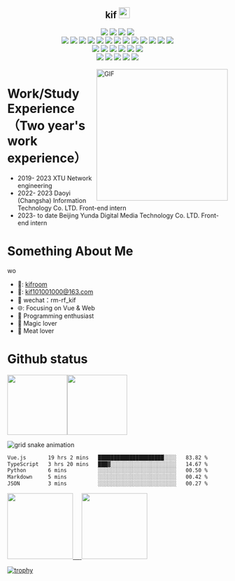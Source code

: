 

<p align="center">
<h2 height="200px" align="center">kif <img src="https://cdn.jsdelivr.net/gh/MaleWeb/picture/images/techblog/hi.gif" width="25"></h2>
</p>



<div align="center">
  <img src="https://img.shields.io/badge/-JavaScript-f6da1c?style=flat&logo=javascript&logoColor=white">
  <img src="https://img.shields.io/badge/-TypeScript-2b6dbf?style=flat&logo=typescript&logoColor=white">
  <img src="https://img.shields.io/badge/-Python-FFDC52?style=flat&logo=python&logoColor=white">
  <img src="https://img.shields.io/badge/-Rust-F3F3F3?style=flat&logo=rust&logoColor=white">
</div>
<div align="center">
  <img src="https://img.shields.io/badge/-Vue-46b882?style=flat&logo=vue.js&logoColor=white">
  <img src="https://img.shields.io/badge/-Nuxt3-bf608e?style=flat&logo=nuxt.js&logoColor=white">
  <img src="https://img.shields.io/badge/-Nest-bf608e?style=flat&logo=nestjs&logoColor=white">
  <img src="https://img.shields.io/badge/-Next-bf608e?style=flat&logo=next.js&logoColor=white">
  <img src="https://img.shields.io/badge/-React-087EA4?style=flat&logo=react&logoColor=white">
   <img src="https://img.shields.io/badge/-ReactNative-087EA4?style=flat&logo=react&logoColor=white">
  <img src="https://img.shields.io/badge/-wasm-408e43?style=flat&logo=WebAssembly&logoColor=white">
  <img src="https://img.shields.io/badge/miniprogram-09b955?style=flat&logo=wechat&logoColor=white">
  <img src="https://img.shields.io/badge/-Uniapp-bf608e?style=flat&logo=uniapp&logoColor=white">
  <img src="https://img.shields.io/badge/-Nodejs-026E00?style=flat&logo=node.js&logoColor=white">
   <img src="https://img.shields.io/badge/-electron-9FEAF9?style=flat&logo=electron&logoColor=white">
  <img src="https://img.shields.io/badge/-Flask-000000?style=flat&logo=flask&logoColor=white">
  <img src="https://img.shields.io/badge/-Django-2b6dbf?style=flat&logo=django&logoColor=white">
</div>
<div align="center">
     <img src="https://img.shields.io/badge/-less-bf608e?style=flat&logo=less&logoColor=white">
     <img src="https://img.shields.io/badge/-sass-bf608e?style=flat&logo=sass&logoColor=white">
     <img src="https://img.shields.io/badge/-uncoss-bf608e?style=flat&logo=unocss&logoColor=white">
    <img src="https://img.shields.io/badge/-vite-646CFF?style=flat&logo=vite&logoColor=white">
    <img src="https://img.shields.io/badge/-Webpack-%232C3A42?style=flat&logo=webpack&logoColor=white">
  	<img src="https://img.shields.io/badge/-ESLint-%234B32C3?style=flat&logo=eslint&logoColor=white">
</div>
<div align="center">
  <img src="https://img.shields.io/badge/-arch linux-bf608e?style=flat&logo=archlinux&logoColor=white">
  <img src="https://img.shields.io/badge/-Git-ee462c?style=flat&logo=git&logoColor=white">
  <img src="https://img.shields.io/badge/-Nginx-408e43?style=flat&logo=nginx&logoColor=white">
  <img src="https://img.shields.io/badge/-Docker-00084D?style=flat&logo=docker&logoColor=white">
  <img src="https://img.shields.io/badge/-Github-black?style=flat&logo=github">
</div>
<br />

<img align="right" alt="GIF" src="https://github.com/devSouvik/devSouvik/blob/master/gif4.gif?raw=true" width="300"/>



# Work/Study Experience（Two year's work experience）
- 2019- 2023        XTU                                                      Network engineering
- 2022- 2023        Daoyi (Changsha) Information Technology Co. LTD.         Front-end intern
- 2023- to date      Beijing Yunda Digital Media Technology Co. LTD.          Front-end intern

# Something About Me
wo
- 📖: <a href="https://hexo.kifroom.icu/">kifroom</a>
- 📧: kif101001000@163.com
- 💬 wechat：rm-rf_kif
- 🌐: Focusing on Vue & Web
- :hammer: Programming enthusiast
- :ram: Magic lover
- :meat_on_bone: Meat lover




# Github status

<img align="" height="137px" src="https://github-readme-stats.vercel.app/api?username=wkif&hide_title=true&hide_border=true&show_icons=true&include_all_commits=true&line_height=21&bg_color=0,EC6C6C,FFD479,FFFC79,73FA79&theme=graywhite" /><img align="" height="137px" src="https://github-readme-stats.vercel.app/api/top-langs/?username=wkif&hide_title=true&hide_border=true&layout=compact&bg_color=0,73FA79,73FDFF,D783FF&theme=graywhite&locale=cn" />

![grid snake animation](https://kifimg.oss-cn-beijing.aliyuncs.com/project/github-user-contribution.svg)



<!--START_SECTION:waka-->

```txt
Vue.js       19 hrs 2 mins   █████████████████████░░░░   83.82 %
TypeScript   3 hrs 20 mins   ███▓░░░░░░░░░░░░░░░░░░░░░   14.67 %
Python       6 mins          ░░░░░░░░░░░░░░░░░░░░░░░░░   00.50 %
Markdown     5 mins          ░░░░░░░░░░░░░░░░░░░░░░░░░   00.42 %
JSON         3 mins          ░░░░░░░░░░░░░░░░░░░░░░░░░   00.27 %
```

<!--END_SECTION:waka-->


 <div align="left">
      <a href="#">
        <img src="https://user-images.githubusercontent.com/46062972/177761749-da9d5297-87ac-4c30-b069-16bc685a7e80.png" width="150"> 
        <span>&nbsp;&nbsp;&nbsp;</span>
        <img src="https://user-images.githubusercontent.com/46062972/177762098-5ea66dc6-5c5b-4877-9edc-0610f4816530.jpeg" width="150">
      </a>
    </div>

[![trophy](https://github-profile-trophy.vercel.app/?username=wkif)](https://github.com/ryo-ma/github-profile-trophy)
